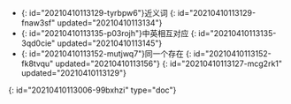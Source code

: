 - {: id="20210410113129-tyrbpw6"}近义词
  {: id="20210410113129-fnaw3sf" updated="20210410113134"}
- {: id="20210410113135-p03rojh"}中英相互对应
  {: id="20210410113135-3qd0cie" updated="20210410113145"}
- {: id="20210410113152-mutjwq7"}同一个存在
  {: id="20210410113152-fk8tvqu" updated="20210410113156"}
{: id="20210410113127-mcg2rk1" updated="20210410113129"}


{: id="20210410113006-99bxhzi" type="doc"}
